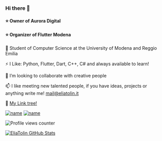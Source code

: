 ### Hi there 👋
#### ⭐ Owner of Aurora Digital
#### ⭐ Organizer of Flutter Modena

🌱 Student of Computer Science at the University of Modena and Reggio Emilia

⚡ I Like: Python, Flutter, Dart, C++, C# and always available to learn!

👯 I’m looking to collaborate with creative people

📫 I like meeting new talented people, if you have ideas, projects or anything write me! <a href="mailto:mail@eliatolin.it">mail@eliatolin.it</a>

🌳 <a href="https://linktr.ee/eliatolin">My Link tree!</a>

[![name](https://img.shields.io/badge/LinkedIn-0077B5?style=for-the-badge&logo=linkedin&logoColor=white)](https://www.linkedin.com/in/eliatolin/)
[![name](https://img.shields.io/badge/Telegram-2CA5E0?style=for-the-badge&logo=telegram&logoColor=white)](https://t.me/eliatolin)

![Profile views counter](https://komarev.com/ghpvc/?username=eliatolin&color=orange)

[![EliaTolin GitHub Stats](https://github-readme-stats.vercel.app/api?username=EliaTolin&count_private=true&show_icons=true&theme=radical)](https://github.com/EliaTolin)
